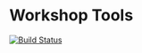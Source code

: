 # Workshop Tools
[![Build Status](https://travis-ci.org/mike-north/workshops.svg?branch=master)](https://travis-ci.org/mike-north/workshops)